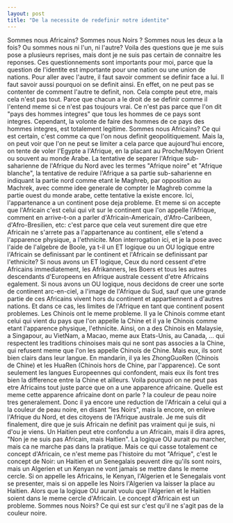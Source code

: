 ```yaml
---
layout: post
title: "De la necessite de redefinir notre identite"
---
```


Sommes nous Africains? Sommes nous Noirs ? Sommes nous les deux a la fois? Ou sommes nous ni l'un, ni l'autre? Voila des questions que je me suis pose a plusieurs reprises, mais dont je ne suis pas certain de connaitre les reponses. Ces questionnements sont importants pour moi, parce que la question de l'identite est importante pour une nation ou une union de nations. Pour aller avec l'autre, il faut savoir comment se definir face a lui. Il faut savoir aussi pourquoi on se definit ainsi. En effet, on ne peut pas se contenter de comment l'autre te definit, non. Cela compte peut etre, mais cela n'est pas tout. Parce que chacun a le droit de se definir comme il l'entend meme si ce n'est pas toujours vrai. Ce n'est pas parce que l'on dit "pays des hommes integres" que tous les hommes de ce pays sont integres. Cependant, la volonte de faire des hommes de ce pays des hommes integres, est totalement legitime.
Sommes nous Africains? Ce qui est certain, c'est comme ca que l'on nous definit geopolitiquement. Mais la, on peut voir que l'on ne peut se limiter a cela parce que aujourd'hui encore, on tente de voler l'Egypte a l'Afrique, en la placant au Proche/Moyen Orient ou souvent au monde Arabe. La tentative de separer l'Afrique sub-saharienne de l'Afrique du Nord avec les termes "Afrique noire" et "Afrique blanche", la tentative de reduire l'Afrique a sa partie sub-saharienne en indiquant la partie nord comme etant le Maghreb, par opposition au Machrek, avec comme idee generale de compter le Maghreb comme la partie ouest du monde arabe, cette tentative la existe encore. Ici, l'appartenance a un continent pose deja probleme. Et meme si on accepte que l'Africain c'est celui qui vit sur le continent que l'on appelle l'Afrique, comment en arrive-t-on a parler d'Africain-Americain, d'Afro-Caribeen, d'Afro-Bresilien, etc: c'est parce que cela veut surement dire que etre Africain ne s'arrete pas a l'appartenance au continent, elle s'etend a l'apparence physique, a l'ethnicite. Mon interrogation ici, et je la pose avec l'aide de l'algebre de Boole, ya t-il un ET logique ou un OU logique entre l'Africain se definissant par le continent et l'Africain se definissant par l'ethnicite? Si nous avons un ET logique, Ceux du nord cessent d'etre Africains immediatement, les Afrikanners, les Boers et tous les autres descendants d'Europeens en Afrique australe cessent d'etre Africains egalement. Si nous avons un OU logique, nous decidons de creer une sorte de continent arc-en-ciel, a l'image de l'Afrique du Sud, sauf que une grande partie de ces Africains vivent hors du continent et appartiennent a d'autres nations. Et dans ce cas, les limites de l'Afrique en tant que continent posent problemes. Les Chinois ont le meme probleme. Il ya le Chinois comme etant celui qui vient du pays que l'on appelle la Chine et il ya le Chinois comme etant l'apparence physique, l'ethnicite. Ainsi, on a des Chinois en Malaysie, a Singapour, au VietNam, a Macao, meme aux Etats-Unis, au Canada, ... qui respectent les traditions chinoises mais qui ne sont pas associes a la Chine, qui refusent meme que l'on les appelle Chinois de Chine. Mais eux, ils sont bien clairs dans leur langue. En mandarin, il ya les ZhongGuoRen (Chinois de Chine) et les HuaRen (Chinois hors de Chine, par l'apparence). Ce sont seulement les langues Europeennes qui confondent, mais eux ils font tres bien la difference entre la Chine et ailleurs. Voila pourquoi on ne peut pas etre Africains tout juste parce que on a une apparence africaine. Quelle est meme cette apparence africaine dont on parle ? la couleur de peau noire tres generalement. Donc il ya encore une reduction de l'Africain a celui qui a la couleur de peau noire, en disant "les Noirs", mais la encore, on enleve l'Afrique du Nord, et des citoyens de l'Afrique australe. Je me suis dit finalement, dire que je suis Africain ne definit pas vraiment qui je suis, ni d'ou je viens. Un Haitien peut etre confondu a un Africain, mais il dira apres, "Non je ne suis pas Africain, mais Haitien". La logique OU aurait pu marcher, mais ca ne marche pas dans la pratique. Mais ce qui casse totalement ce concept d'Africain, ce n'est meme pas l'histoire du mot "Afrique", c'est le concept de Noir: un Haitien et un Senegalais peuvent dire qu'ils sont noirs, mais un Algerien et un Kenyan ne vont jamais se mettre dans le meme cercle. Si on appelle les Africains, le Kenyan, l'Algerien et le Senegalais vont se presenter, mais si on appelle les Noirs l'Algerien va laisser la place au Haitien. Alors que la logique OU aurait voulu que l'Algerien et le Haitien soient dans le meme cercle d'Africain. Le concept d'Africain est un probleme.
Sommes nous Noirs? Ce qui est sur c'est qu'il ne s'agit pas de la couleur noire.
